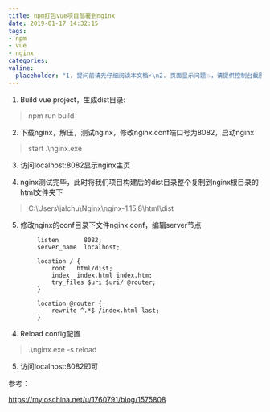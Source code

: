 ```yaml
---
title: npm打包vue项目部署到nginx
date: 2019-01-17 14:32:15
tags:
- npm
- vue
- nginx
categories:
valine:
  placeholder: "1. 提问前请先仔细阅读本文档⚡\n2. 页面显示问题💥，请提供控制台截图📸或者您的测试网址\n3. 其他任何报错💣，请提供详细描述和截图📸，祝食用愉快💪"
---
```


1. Build vue project，生成dist目录:

> npm run build

2. 下载nginx，解压，测试nginx，修改nginx.conf端口号为8082，启动nginx

> start .\nginx.exe

3. 访问localhost:8082显示nginx主页

4. nginx测试完毕，此时将我们项目构建后的dist目录整个复制到nginx根目录的html文件夹下

> C:\Users\jalchu\Nginx\nginx-1.15.8\html\dist

5. 修改nginx的conf目录下文件nginx.conf，编辑server节点

```
        listen       8082;
        server_name  localhost;
 
        location / {
            root   html/dist;
            index  index.html index.htm;
            try_files $uri $uri/ @router;
        }
		
        location @router {
            rewrite ^.*$ /index.html last;
        }
```

4. Reload config配置

> .\nginx.exe -s reload

5. 访问localhost:8082即可

参考：

https://my.oschina.net/u/1760791/blog/1575808
